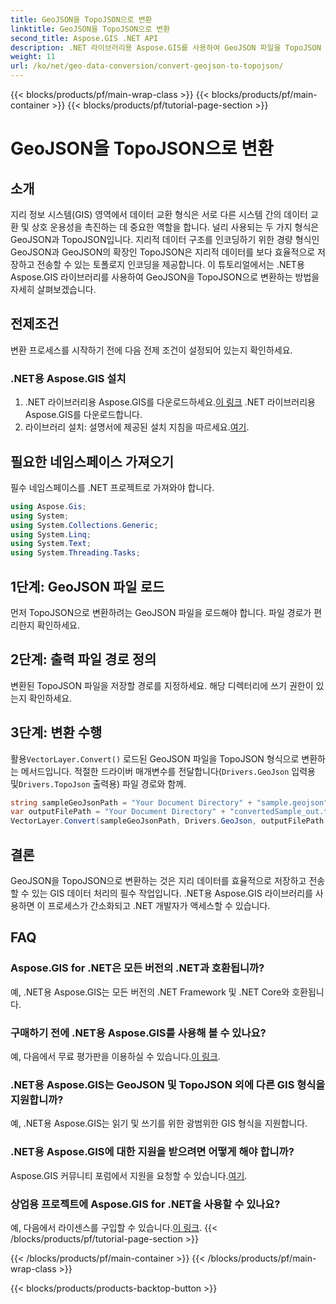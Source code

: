 ```yaml
---
title: GeoJSON을 TopoJSON으로 변환
linktitle: GeoJSON을 TopoJSON으로 변환
second_title: Aspose.GIS .NET API
description: .NET 라이브러리용 Aspose.GIS를 사용하여 GeoJSON 파일을 TopoJSON 형식으로 원활하게 변환하는 방법을 알아보세요. GIS 데이터 처리 효율성을 높이십시오.
weight: 11
url: /ko/net/geo-data-conversion/convert-geojson-to-topojson/
---
```


{{< blocks/products/pf/main-wrap-class >}}
{{< blocks/products/pf/main-container >}}
{{< blocks/products/pf/tutorial-page-section >}}

# GeoJSON을 TopoJSON으로 변환

## 소개
지리 정보 시스템(GIS) 영역에서 데이터 교환 형식은 서로 다른 시스템 간의 데이터 교환 및 상호 운용성을 촉진하는 데 중요한 역할을 합니다. 널리 사용되는 두 가지 형식은 GeoJSON과 TopoJSON입니다. 지리적 데이터 구조를 인코딩하기 위한 경량 형식인 GeoJSON과 GeoJSON의 확장인 TopoJSON은 지리적 데이터를 보다 효율적으로 저장하고 전송할 수 있는 토폴로지 인코딩을 제공합니다. 이 튜토리얼에서는 .NET용 Aspose.GIS 라이브러리를 사용하여 GeoJSON을 TopoJSON으로 변환하는 방법을 자세히 살펴보겠습니다.
## 전제조건
변환 프로세스를 시작하기 전에 다음 전제 조건이 설정되어 있는지 확인하세요.
### .NET용 Aspose.GIS 설치
1.  .NET 라이브러리용 Aspose.GIS를 다운로드하세요.[이 링크](https://releases.aspose.com/gis/net/) .NET 라이브러리용 Aspose.GIS를 다운로드합니다.
2.  라이브러리 설치: 설명서에 제공된 설치 지침을 따르세요.[여기](https://reference.aspose.com/gis/net/).

## 필요한 네임스페이스 가져오기
필수 네임스페이스를 .NET 프로젝트로 가져와야 합니다.
```csharp
using Aspose.Gis;
using System;
using System.Collections.Generic;
using System.Linq;
using System.Text;
using System.Threading.Tasks;
```

## 1단계: GeoJSON 파일 로드
먼저 TopoJSON으로 변환하려는 GeoJSON 파일을 로드해야 합니다. 파일 경로가 편리한지 확인하세요.
## 2단계: 출력 파일 경로 정의
변환된 TopoJSON 파일을 저장할 경로를 지정하세요. 해당 디렉터리에 쓰기 권한이 있는지 확인하세요.
## 3단계: 변환 수행
 활용`VectorLayer.Convert()` 로드된 GeoJSON 파일을 TopoJSON 형식으로 변환하는 메서드입니다. 적절한 드라이버 매개변수를 전달합니다(`Drivers.GeoJson` 입력용 및`Drivers.TopoJson` 출력용) 파일 경로와 함께.
```csharp
string sampleGeoJsonPath = "Your Document Directory" + "sample.geojson";
var outputFilePath = "Your Document Directory" + "convertedSample_out.topojson";
VectorLayer.Convert(sampleGeoJsonPath, Drivers.GeoJson, outputFilePath, Drivers.TopoJson);
```

## 결론
GeoJSON을 TopoJSON으로 변환하는 것은 지리 데이터를 효율적으로 저장하고 전송할 수 있는 GIS 데이터 처리의 필수 작업입니다. .NET용 Aspose.GIS 라이브러리를 사용하면 이 프로세스가 간소화되고 .NET 개발자가 액세스할 수 있습니다.
## FAQ
### Aspose.GIS for .NET은 모든 버전의 .NET과 호환됩니까?
예, .NET용 Aspose.GIS는 모든 버전의 .NET Framework 및 .NET Core와 호환됩니다.
### 구매하기 전에 .NET용 Aspose.GIS를 사용해 볼 수 있나요?
 예, 다음에서 무료 평가판을 이용하실 수 있습니다.[이 링크](https://releases.aspose.com/).
### .NET용 Aspose.GIS는 GeoJSON 및 TopoJSON 외에 다른 GIS 형식을 지원합니까?
예, .NET용 Aspose.GIS는 읽기 및 쓰기를 위한 광범위한 GIS 형식을 지원합니다.
### .NET용 Aspose.GIS에 대한 지원을 받으려면 어떻게 해야 합니까?
 Aspose.GIS 커뮤니티 포럼에서 지원을 요청할 수 있습니다.[여기](https://forum.aspose.com/c/gis/33).
### 상업용 프로젝트에 Aspose.GIS for .NET을 사용할 수 있나요?
 예, 다음에서 라이센스를 구입할 수 있습니다.[이 링크](https://purchase.aspose.com/buy).
{{< /blocks/products/pf/tutorial-page-section >}}

{{< /blocks/products/pf/main-container >}}
{{< /blocks/products/pf/main-wrap-class >}}

{{< blocks/products/products-backtop-button >}}
